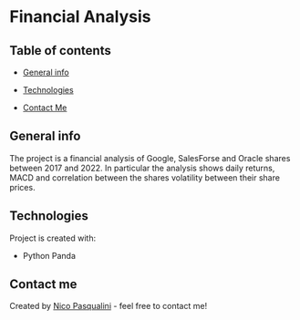 # Financial Analysis

## Table of contents
* [General info](#general-info)
* [Technologies](#technologies)

* [Contact Me](#contact-me)

## General info

The project is a financial analysis of Google, SalesForse and Oracle shares between 2017 and 2022. In particular the analysis shows daily returns, MACD and correlation between the shares volatility between their share prices.

## Technologies

Project is created with:
* Python Panda






## Contact me 

Created by [Nico Pasqualini](https://nico749.github.io/Personal-portfolio-/) - feel free to contact me!
